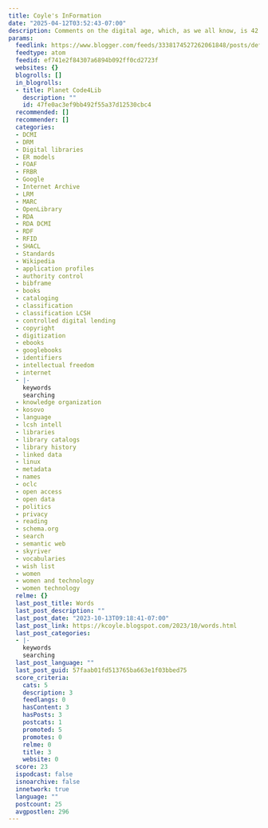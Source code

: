 ```yaml
---
title: Coyle's InFormation
date: "2025-04-12T03:52:43-07:00"
description: Comments on the digital age, which, as we all know, is 42.
params:
  feedlink: https://www.blogger.com/feeds/3338174527262061848/posts/default
  feedtype: atom
  feedid: ef741e2f84307a6894b092ff0cd2723f
  websites: {}
  blogrolls: []
  in_blogrolls:
  - title: Planet Code4Lib
    description: ""
    id: 47fe0ac3ef9bb492f55a37d12530cbc4
  recommended: []
  recommender: []
  categories:
  - DCMI
  - DRM
  - Digital libraries
  - ER models
  - FOAF
  - FRBR
  - Google
  - Internet Archive
  - LRM
  - MARC
  - OpenLibrary
  - RDA
  - RDA DCMI
  - RDF
  - RFID
  - SHACL
  - Standards
  - Wikipedia
  - application profiles
  - authority control
  - bibframe
  - books
  - cataloging
  - classification
  - classification LCSH
  - controlled digital lending
  - copyright
  - digitization
  - ebooks
  - googlebooks
  - identifiers
  - intellectual freedom
  - internet
  - |-
    keywords
    searching
  - knowledge organization
  - kosovo
  - language
  - lcsh intell
  - libraries
  - library catalogs
  - library history
  - linked data
  - linux
  - metadata
  - names
  - oclc
  - open access
  - open data
  - politics
  - privacy
  - reading
  - schema.org
  - search
  - semantic web
  - skyriver
  - vocabularies
  - wish list
  - women
  - women and technology
  - women technology
  relme: {}
  last_post_title: Words
  last_post_description: ""
  last_post_date: "2023-10-13T09:18:41-07:00"
  last_post_link: https://kcoyle.blogspot.com/2023/10/words.html
  last_post_categories:
  - |-
    keywords
    searching
  last_post_language: ""
  last_post_guid: 57faab01fd513765ba663e1f03bbed75
  score_criteria:
    cats: 5
    description: 3
    feedlangs: 0
    hasContent: 3
    hasPosts: 3
    postcats: 1
    promoted: 5
    promotes: 0
    relme: 0
    title: 3
    website: 0
  score: 23
  ispodcast: false
  isnoarchive: false
  innetwork: true
  language: ""
  postcount: 25
  avgpostlen: 296
---
```

